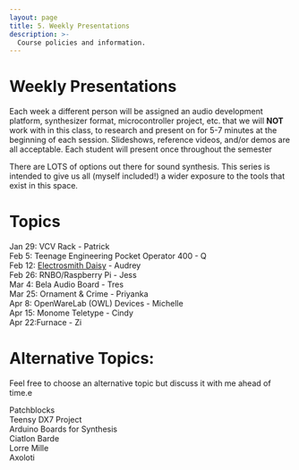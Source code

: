 ```yaml
---
layout: page
title: 5. Weekly Presentations
description: >-
  Course policies and information.
---
```


# Weekly Presentations

Each week a different person will be assigned an audio development platform, synthesizer format, microcontroller project, etc. that we will **NOT** work with in this class, to research and present on for 5-7 minutes at the beginning of each session. Slideshows, reference videos, and/or demos are all acceptable. Each student will present once throughout the semester

There are LOTS of options out there for sound synthesis. This series is intended to give us all (myself included!) a wider exposure to the tools that exist in this space.

# Topics

<!-- **Development Board**{: .label .label-purple }
**Teensy Project**{: .label .label-red }
**Eurorack**{: .label .label-yellow }
**Product/Tool**{: .label .label-green } -->

Jan 29: VCV Rack - Patrick  
Feb 5: Teenage Engineering Pocket Operator 400 - Q  
Feb 12: [Electrosmith Daisy](https://docs.google.com/presentation/d/1HlKTLBwrDi37HM-bIxcPHo5zTMcN79pKnjKLT_91JBg/edit#slide=id.p) - Audrey  
Feb 26: RNBO/Raspberry Pi - Jess  
Mar 4: Bela Audio Board - Tres  
Mar 25: Ornament & Crime - Priyanka  
Apr 8: OpenWareLab (OWL) Devices - Michelle  
Apr 15: Monome Teletype - Cindy  
Apr 22:Furnace - Zi

# Alternative Topics:

Feel free to choose an alternative topic but discuss it with me ahead of time.e

Patchblocks  
Teensy DX7 Project  
Arduino Boards for Synthesis  
Ciatlon Barde  
Lorre Mille  
Axoloti
